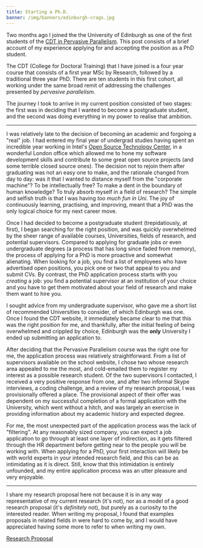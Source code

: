 ```yaml
---
title: Starting a Ph.D.
banner: /img/banners/edinburgh-crags.jpg
---
```


Two months ago I joined the the University of Edinburgh as one of the
first students of the
[CDT in Pervasive Parallelism](http://pervasiveparallelism.inf.ed.ac.uk/).
This post consists of a brief account of my experience applying for
and accepting the position as a PhD student.

The CDT (College for Doctoral Training) that I have joined is a four
year course that consists of a first year MSc by Research, followed by
a traditional three year PhD. There are ten students in this first
cohort, all working under the same broad remit of addressing the
challenges presented by *pervasive parallelism*.

The journey I took to arrive in my current position consisted of two
stages: the first was in deciding that I wanted to become a
postgraduate student, and the second was doing everything in my power
to realise that ambition.

----

I was relatively late to the decision of becoming an academic and
forgoing a "real" job. I had entered my final year of undergrad
studies having spent an incredible year working in Intel's
[Open Source Technology Center](https://01.org/), in a wonderful
London office which allowed me to hone my software development skills
and contribute to some great open source projects (and some terrible
closed source ones). The decision not to rejoin them after graduating
was not an easy one to make, and the rationale changed from day to
day: was it that I wanted to distance myself from the "corporate
machine"? To be intellectually free? To make a dent in the boundary of
human knowledge? To truly absorb myself in a field of research? The
simple and selfish truth is that I was having *too much fun in
Uni*. The joy of continuously learning, practising, and improving,
meant that a PhD was the only logical choice for my next career move.

Once I had decided to become a postgraduate student (trepidatiously,
at first), I began searching for the right position, and was quickly
overwhelmed by the sheer range of available courses, Universities,
fields of research, and potential supervisors. Compared to applying
for graduate jobs or even undergraduate degrees (a process that has
long since faded from memory), the process of applying for a PhD is
more proactive and somewhat alienating. When looking for a job, you
find a list of employees who have advertised open positions, you pick
one or two that appeal to you and submit CVs. By contrast, the PhD
application process starts with you *creating* a job: you find a
potential supervisor at an institution of your choice and you have to
get them motivated about your field of research and make them want to
hire you.

I sought advice from my undergraduate supervisor, who gave me a short
list of recommended Universities to consider, of which Edinburgh was
one. Once I found the CDT website, it immediately became clear to me
that this was the right position for me, and thankfully, after the
initial feeling of being overwhelmed and crippled by choice, Edinburgh
was the **only** University I ended up submitting an application to.

After deciding that the Pervasive Parallelism course was the right one
for me, the application process was relatively straightforward. From a
list of supervisors available on the school website, I chose two whose
research area appealed to me the most, and cold-emailed them to
register my interest as a possible research student. Of the two
supervisors I contacted, I received a very positive response from one,
and after two informal Skype interviews, a coding challenge, and a
review of my research proposal, I was provisionally offered a
place. The provisional aspect of their offer was dependent on my
successful completion of a formal application with the University,
which went without a hitch, and was largely an exercise in providing
information about my academic history and expected degree.

For me, the most unexpected part of the application process was the
lack of "filtering". At any reasonably sized company, you can expect a
job application to go through at least one layer of indirection, as it
gets filtered through the HR department before getting near to the
people you will be working with. When applying for a PhD, your first
interaction will likely be with world experts in your intended
research field, and this can be as intimidating as it is
direct. Still, know that this intimidation is entirely unfounded, and
my entire application process was an utter pleasure and very
enjoyable.

----

I share my research proposal here not because it is in any way
representative of my current research (it's not), nor as a model of a
good research proposal (it's *definitely* not), but purely as a
curiosity to the interested reader. When writing my proposal, I found
that examples proposals in related fields in were hard to come by, and
I would have appreciated having some more to refer to when writing my
own.

<div class="btn-row">
<a href="/u/ed/application.pdf" class="btn btn-pdf">Research Proposal</a>
</div>
